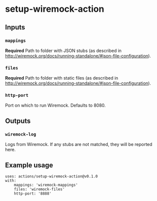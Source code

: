 # setup-wiremock-action


## Inputs

### `mappings`

**Required** Path to folder with JSON stubs (as described in http://wiremock.org/docs/running-standalone/#json-file-configuration).

### `files`

**Required** Path to folder with static files (as described in http://wiremock.org/docs/running-standalone/#json-file-configuration).

### `http-port`

Port on which to run Wiremock. Defaults to 8080.


## Outputs

### `wiremock-log`

Logs from Wiremock. If any stubs are not matched, they will be reported here.


## Example usage
```
uses: actions/setup-wiremock-action@v0.1.0
with:
    mappings: 'wiremock-mappings'
    files: 'wiremock-files'
    http-port: '8888'
```
